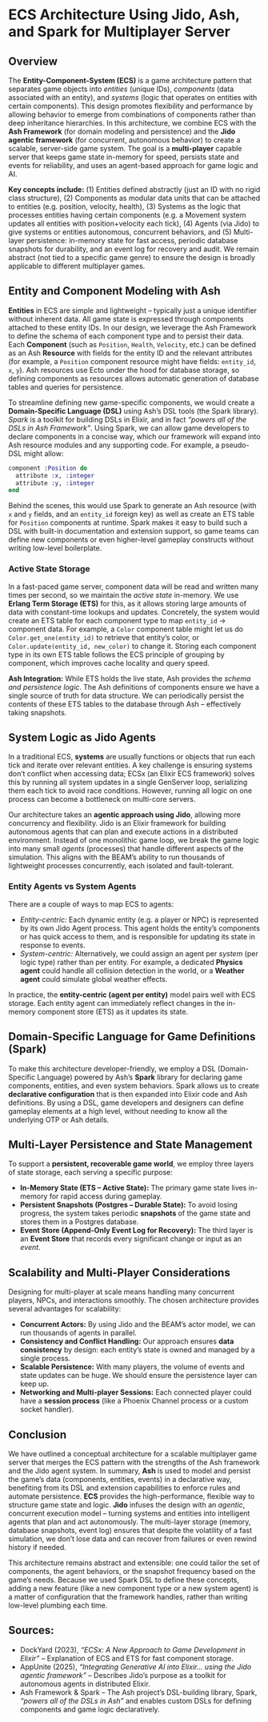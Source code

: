 
# ECS Architecture Using Jido, Ash, and Spark for Multiplayer Server

## Overview 
The **Entity-Component-System (ECS)** is a game architecture pattern that separates game objects into *entities* (unique IDs), *components* (data associated with an entity), and *systems* (logic that operates on entities with certain components). This design promotes flexibility and performance by allowing behavior to emerge from combinations of components rather than deep inheritance hierarchies. In this architecture, we combine ECS with the **Ash Framework** (for domain modeling and persistence) and the **Jido agentic framework** (for concurrent, autonomous behavior) to create a scalable, server-side game system. The goal is a **multi-player** capable server that keeps game state in-memory for speed, persists state and events for reliability, and uses an agent-based approach for game logic and AI.

**Key concepts include:** (1) Entities defined abstractly (just an ID with no rigid class structure), (2) Components as modular data units that can be attached to entities (e.g. position, velocity, health), (3) Systems as the logic that processes entities having certain components (e.g. a Movement system updates all entities with position+velocity each tick), (4) Agents (via Jido) to give systems or entities autonomous, concurrent behaviors, and (5) Multi-layer persistence: in-memory state for fast access, periodic database snapshots for durability, and an event log for recovery and audit. We remain abstract (not tied to a specific game genre) to ensure the design is broadly applicable to different multiplayer games.

## Entity and Component Modeling with Ash 
**Entities** in ECS are simple and lightweight – typically just a unique identifier without inherent data. All game state is expressed through components attached to these entity IDs. In our design, we leverage the Ash Framework to define the schema of each component type and to persist their data. Each **Component** (such as `Position`, `Health`, `Velocity`, etc.) can be defined as an Ash **Resource** with fields for the entity ID and the relevant attributes (for example, a `Position` component resource might have fields: `entity_id`, `x`, `y`). Ash resources use Ecto under the hood for database storage, so defining components as resources allows automatic generation of database tables and queries for persistence. 

To streamline defining new game-specific components, we would create a **Domain-Specific Language (DSL)** using Ash’s DSL tools (the Spark library). *Spark* is a toolkit for building DSLs in Elixir, and in fact *“powers all of the DSLs in Ash Framework”*. Using Spark, we can allow game developers to declare components in a concise way, which our framework will expand into Ash resource modules and any supporting code. For example, a pseudo-DSL might allow:

```elixir
component :Position do
  attribute :x, :integer
  attribute :y, :integer
end
```

Behind the scenes, this would use Spark to generate an Ash resource (with `x` and `y` fields, and an `entity_id` foreign key) as well as create an ETS table for `Position` components at runtime. Spark makes it easy to build such a DSL with built-in documentation and extension support, so game teams can define new components or even higher-level gameplay constructs without writing low-level boilerplate.

### Active State Storage
In a fast-paced game server, component data will be read and written many times per second, so we maintain the *active state* in-memory. We use **Erlang Term Storage (ETS)** for this, as it allows storing large amounts of data with constant-time lookups and updates. Concretely, the system would create an ETS table for each component type to map `entity_id` -> component data. For example, a `Color` component table might let us do `Color.get_one(entity_id)` to retrieve that entity’s color, or `Color.update(entity_id, new_color)` to change it. Storing each component type in its own ETS table follows the ECS principle of grouping by component, which improves cache locality and query speed. 

**Ash Integration:** While ETS holds the live state, Ash provides the *schema and persistence logic*. The Ash definitions of components ensure we have a single source of truth for data structure. We can periodically persist the contents of these ETS tables to the database through Ash – effectively taking snapshots. 

## System Logic as Jido Agents 
In a traditional ECS, **systems** are usually functions or objects that run each tick and iterate over relevant entities. A key challenge is ensuring systems don’t conflict when accessing data; ECSx (an Elixir ECS framework) solves this by running all system updates in a single GenServer loop, serializing them each tick to avoid race conditions. However, running all logic on one process can become a bottleneck on multi-core servers.

Our architecture takes an **agentic approach using Jido**, allowing more concurrency and flexibility. Jido is an Elixir framework for building autonomous agents that can plan and execute actions in a distributed environment. Instead of one monolithic game loop, we break the game logic into many small *agents* (processes) that handle different aspects of the simulation. This aligns with the BEAM’s ability to run thousands of lightweight processes concurrently, each isolated and fault-tolerant. 

### Entity Agents vs System Agents
There are a couple of ways to map ECS to agents:
- *Entity-centric:* Each dynamic entity (e.g. a player or NPC) is represented by its own Jido Agent process. This agent holds the entity’s components or has quick access to them, and is responsible for updating its state in response to events. 
- *System-centric:* Alternatively, we could assign an agent per *system* (per logic type) rather than per entity. For example, a dedicated **Physics agent** could handle all collision detection in the world, or a **Weather agent** could simulate global weather effects. 

In practice, the **entity-centric (agent per entity)** model pairs well with ECS storage. Each entity agent can immediately reflect changes in the in-memory component store (ETS) as it updates its state.

## Domain-Specific Language for Game Definitions (Spark) 
To make this architecture developer-friendly, we employ a DSL (Domain-Specific Language) powered by Ash’s **Spark** library for declaring game components, entities, and even system behaviors. Spark allows us to create **declarative configuration** that is then expanded into Elixir code and Ash definitions. By using a DSL, game developers and designers can define gameplay elements at a high level, without needing to know all the underlying OTP or Ash details. 

## Multi-Layer Persistence and State Management 
To support a **persistent, recoverable game world**, we employ three layers of state storage, each serving a specific purpose:

- **In-Memory State (ETS – Active State):** The primary game state lives in-memory for rapid access during gameplay.
- **Persistent Snapshots (Postgres – Durable State):** To avoid losing progress, the system takes periodic **snapshots** of the game state and stores them in a Postgres database.
- **Event Store (Append-Only Event Log for Recovery):** The third layer is an **Event Store** that records every significant change or input as an *event*. 

## Scalability and Multi-Player Considerations 
Designing for multi-player at scale means handling many concurrent players, NPCs, and interactions smoothly. The chosen architecture provides several advantages for scalability:
- **Concurrent Actors:** By using Jido and the BEAM’s actor model, we can run thousands of agents in parallel.
- **Consistency and Conflict Handling:** Our approach ensures **data consistency** by design: each entity’s state is owned and managed by a single process.
- **Scalable Persistence:** With many players, the volume of events and state updates can be huge. We should ensure the persistence layer can keep up.
- **Networking and Multi-player Sessions:** Each connected player could have a **session process** (like a Phoenix Channel process or a custom socket handler).

## Conclusion 
We have outlined a conceptual architecture for a scalable multiplayer game server that merges the ECS pattern with the strengths of the Ash framework and the Jido agent system. In summary, **Ash** is used to model and persist the game’s data (components, entities, events) in a declarative way, benefiting from its DSL and extension capabilities to enforce rules and automate persistence. **ECS** provides the high-performance, flexible way to structure game state and logic. **Jido** infuses the design with an *agentic*, concurrent execution model – turning systems and entities into intelligent agents that plan and act autonomously. The multi-layer storage (memory, database snapshots, event log) ensures that despite the volatility of a fast simulation, we don’t lose data and can recover from failures or even rewind history if needed.

This architecture remains abstract and extensible: one could tailor the set of components, the agent behaviors, or the snapshot frequency based on the game’s needs. Because we used Spark DSL to define these concepts, adding a new feature (like a new component type or a new system agent) is a matter of configuration that the framework handles, rather than writing low-level plumbing each time.

## Sources:
- DockYard (2023), *“ECSx: A New Approach to Game Development in Elixir”* – Explanation of ECS and ETS for fast component storage.
- AppUnite (2025), *“Integrating Generative AI into Elixir… using the Jido agentic framework”* – Describes Jido’s purpose as a toolkit for autonomous agents in distributed Elixir.
- Ash Framework & Spark – The Ash project’s DSL-building library, Spark, *“powers all of the DSLs in Ash”* and enables custom DSLs for defining components and game logic declaratively.

